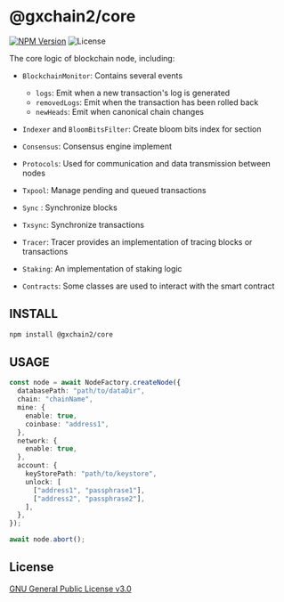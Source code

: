 # @gxchain2/core

[![NPM Version](https://img.shields.io/npm/v/@gxchain2/core)](https://www.npmjs.org/package/@gxchain2/core)
![License](https://img.shields.io/npm/l/@gxchain2/core)

The core logic of blockchain node, including:

- `BlockchainMonitor`: Contains several events

  - `logs`: Emit when a new transaction's log is generated
  - `removedLogs`: Emit when the transaction has been rolled back
  - `newHeads`: Emit when canonical chain changes

- `Indexer` and `BloomBitsFilter`: Create bloom bits index for section
- `Consensus`: Consensus engine implement
- `Protocols`: Used for communication and data transmission between nodes
- `Txpool`: Manage pending and queued transactions
- `Sync` : Synchronize blocks
- `Txsync`: Synchronize transactions
- `Tracer`: Tracer provides an implementation of tracing blocks or transactions
- `Staking`: An implementation of staking logic
- `Contracts`: Some classes are used to interact with the smart contract

## INSTALL

```sh
npm install @gxchain2/core
```

## USAGE

```ts
const node = await NodeFactory.createNode({
  databasePath: "path/to/dataDir",
  chain: "chainName",
  mine: {
    enable: true,
    coinbase: "address1",
  },
  network: {
    enable: true,
  },
  account: {
    keyStorePath: "path/to/keystore",
    unlock: [
      ["address1", "passphrase1"],
      ["address2", "passphrase2"],
    ],
  },
});

await node.abort();
```

## License

[GNU General Public License v3.0](https://www.gnu.org/licenses/gpl-3.0.en.html)
